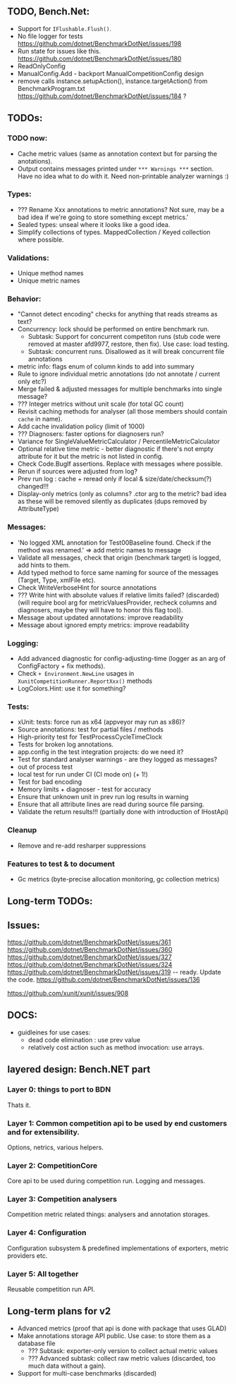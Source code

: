 ﻿## TODO, Bench.Net:
 * Support for `IFlushable.Flush()`.
 * No file logger for tests https://github.com/dotnet/BenchmarkDotNet/issues/198
 * Run state for issues like this. https://github.com/dotnet/BenchmarkDotNet/issues/180
 * ReadOnlyConfig
 * ManualConfig.Add - backport ManualCompetitionConfig design
 * remove calls instance.setupAction(), instance.targetAction() from BenchmarkProgram.txt
   https://github.com/dotnet/BenchmarkDotNet/issues/184 ?

## TODOs:

### TODO now:
* Cache metric values (same as annotation context but for parsing the anotations).
* Output contains messages printed under `*** Warnings ***` section. Have no idea what to do with it.
  Need non-printable analyzer warnings :)

### Types:
 * ??? Rename Xxx annotations to metric annotations? Not sure, may be a bad idea if we're going to store something except metrics.'
 * Sealed types: unseal where it looks like a good idea.
 * Simplify collections of types. MappedCollection / Keyed collection where possible.
 
### Validations:
 * Unique method names
 * Unique metric names

### Behavior:
 * "Cannot detect encoding" checks for anything that reads streams as text?
 * Concurrency: lock should be performed on entire benchmark run.
   + Subtask: Support for concurrent competiton runs (stub code were removed at master afd9977, restore, then fix). Use case: load testing.
   + Subtask: concurrent runs. Disallowed as it will break concurrent file annotations
 * metric info: flags enum of column kinds to add into summary
 * Rule to ignore individual metric annotations (do not annotate / current only etc?)
 * Merge failed & adjusted messages for multiple benchmarks into single message?
 * ??? Integer metrics without unit scale (for total GC count)
 * Revisit caching methods for analyser (all those members should contain `cache` in name).
 * Add cache invalidation policy (limit of 1000)
 * ??? Diagnosers: faster options for diagnosers run?
 * Variance for SingleValueMetricCalculator / PercentileMetricCalculator
 * Optional relative time metric - better diagnostic if there's not empty attribute for it but the metric is not listed in config.
 * Check Code.BugIf assertions. Replace with messages where possible.
 * Rerun if sources were adjusted from log?
 * Prev run log : cache + reread only if local & size/date/checksum(?) changed!!!
 * Display-only metrics (only as columns? .ctor arg to the metric? bad idea as these will be removed silently as duplicates (dups removed by AttributeType)

### Messages:
 * 'No logged XML annotation for Test00Baseline found. Check if the method was renamed.' => add metric names to message
 * Validate all messages, check that origin (benchmark target) is logged, add hints to them.
 * Add typed method to force same naming for source of the messages (Target, Type, xmlFile etc).
 * Check WriteVerboseHint for source annotations
 * ??? Write hint with absolute values if relative limits failed? (discarded)
   (will require bool arg for metricValuesProvider, recheck columns and diagnosers, maybe they will have to honor this flag too)).
 * Message about updated annotations: improve readability
 * Message about ignored empty metrics: improve readability

### Logging:
 * Add advanced diagnostic for config-adjusting-time (logger as an arg of ConfigFactory + fix methods).
 * Check `+ Environment.NewLine` usages in `XunitCompetitionRunner.ReportXxx()` methods
 * LogColors.Hint: use it for something?

### Tests:
 * xUnit: tests: force run as x64 (appveyor may run as x86)?
 * Source annotations: test for partial files / methods
 * High-priority test for TestProcessCycleTimeClock
 * Tests for broken log annotations.
 * app.config in the test integration projects: do we need it?
 * Test for standard analyser warnings - are they logged as messages?
 * out of process test
 * local test for run under CI (CI mode on) (+ 1!)
 * Test for bad encoding
 * Memory limits + diagnoser - test for accuracy
 * Ensure that unknown unit in prev run log results in warning
 * Ensure that all attribute lines are read during source file parsing.
 * Validate the return results!!! (partially done with introduction of IHostApi)

### Cleanup
 * Remove and re-add resharper suppressions

### Features to test & to document
* Gc metrics (byte-precise allocation monitoring, gc collection metrics)

## Long-term TODOs:

## Issues:
https://github.com/dotnet/BenchmarkDotNet/issues/361
https://github.com/dotnet/BenchmarkDotNet/issues/360
https://github.com/dotnet/BenchmarkDotNet/issues/327
https://github.com/dotnet/BenchmarkDotNet/issues/324
https://github.com/dotnet/BenchmarkDotNet/issues/319 -- ready. Update the code.
https://github.com/dotnet/BenchmarkDotNet/issues/136

https://github.com/xunit/xunit/issues/908

## DOCS:
* guidleines for use cases:
  - dead code elimination : use prev value
  - relatively cost action such as method invocation: use arrays.


## layered design: Bench.NET part

### Layer 0: things to port to BDN
 Thats it.

### Layer 1: Common competition api to be used by end customers and for extensibility.
 Options, netrics, various helpers.

### Layer 2: CompetitionCore
 Core api to be used during competition run. Logging and messages.

### Layer 3: Competition analysers
 Competition metric related things: analysers and annotation storages.

### Layer 4: Configuration
 Configuration subsystem & predefined implementations of exporters, metric providers etc.

### Layer 5: All together
 Reusable competition run API.


## Long-term plans for v2
 * Advanced metrics (proof that api is done with package that uses GLAD)
 * Make annotations storage API public. Use case: to store them as a database file
   + ??? Subtask: exporter-only version to collect actual metric values
   + ??? Advanced subtask: collect raw metric values (discarded, too much data without a gain).
 * Support for multi-case benchmarks (discarded)